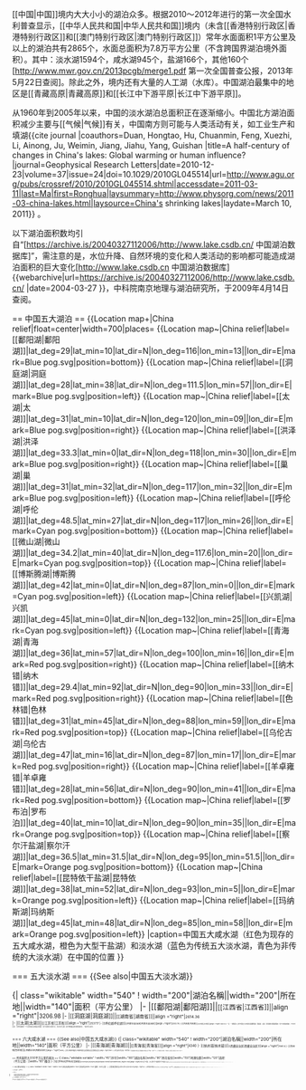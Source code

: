 [[中国|中国]]境内大大小小的湖泊众多。根据2010～2012年进行的第一次全国水利普查显示，[[中华人民共和国|中华人民共和国]]境内（未含[[香港特别行政区|香港特别行政区]]和[[澳门特别行政区|澳门特别行政区]]）常年水面面积1平方公里及以上的湖泊共有2865个，水面总面积为7.8万平方公里（不含跨国界湖泊境外面积）。其中：淡水湖1594个，咸水湖945个，盐湖166个，其他160个<ref>[http://www.mwr.gov.cn/2013pcgb/merge1.pdf 第一次全国普查公报，2013年5月22日查阅]</ref>。除此之外，境内还有大量的人工湖（水库）。中国湖泊最集中的地区是[[青藏高原|青藏高原]]和[[长江中下游平原|长江中下游平原]]。

从1960年到2005年以来，中国的淡水湖泊总面积正在逐渐缩小。中国北方湖泊面积减少主要与[[气候|气候]]有关，中国南方则可能与人类活动有关，如工业生产和填湖<ref>{{cite journal |coauthors=Duan, Hongtao, Hu, Chuanmin, Feng, Xuezhi, Li, Ainong, Ju, Weimin, Jiang, Jiahu, Yang, Guishan |title=A half-century of changes in China's lakes: Global warming or human influence?|journal=Geophysical Research Letters|date=2010-12-23|volume=37|issue=24|doi=10.1029/2010GL045514|url=http://www.agu.org/pubs/crossref/2010/2010GL045514.shtml|accessdate=2011-03-11|last=Ma|first=Ronghua|laysummary=http://www.physorg.com/news/2011-03-china-lakes.html|laysource=China's shrinking lakes|laydate=March 10, 2011}}</ref> 。

以下湖泊面积数均引自“[https://archive.is/20040327112006/http://www.lake.csdb.cn/ 中国湖泊数据库]”，需注意的是，水位升降、自然环境的变化和人类活动的影响都可能造成湖泊面积的巨大变化<ref>[http://www.lake.csdb.cn 中国湖泊数据库] {{webarchive|url=https://archive.is/20040327112006/http://www.lake.csdb.cn/ |date=2004-03-27 }}，中科院南京地理与湖泊研究所，于2009年4月14日查阅</ref>。

== 中国五大湖泊 ==
{{Location map+|China relief|float=center|width=700|places= 
{{Location map~|China relief|label=[[鄱阳湖|鄱阳湖]]|lat_deg=29|lat_min=10|lat_dir=N|lon_deg=116|lon_min=13||lon_dir=E|mark=Blue pog.svg|position=bottom}}
{{Location map~|China relief|label=[[洞庭湖|洞庭湖]]|lat_deg=28|lat_min=38|lat_dir=N|lon_deg=111.5|lon_min=57||lon_dir=E|mark=Blue pog.svg|position=left}}
{{Location map~|China relief|label=[[太湖|太湖]]|lat_deg=31|lat_min=10|lat_dir=N|lon_deg=120|lon_min=09||lon_dir=E|mark=Blue pog.svg|position=right}}
{{Location map~|China relief|label=[[洪泽湖|洪泽湖]]|lat_deg=33.3|lat_min=0|lat_dir=N|lon_deg=118|lon_min=30||lon_dir=E|mark=Blue pog.svg|position=right}}
{{Location map~|China relief|label=[[巢湖|巢湖]]|lat_deg=31|lat_min=32|lat_dir=N|lon_deg=117|lon_min=32||lon_dir=E|mark=Blue pog.svg|position=left}}
{{Location map~|China relief|label=[[呼伦湖|呼伦湖]]|lat_deg=48.5|lat_min=27|lat_dir=N|lon_deg=117|lon_min=26||lon_dir=E|mark=Cyan pog.svg|position=bottom}}
{{Location map~|China relief|label=[[微山湖|微山湖]]|lat_deg=34.2|lat_min=40|lat_dir=N|lon_deg=117.6|lon_min=20||lon_dir=E|mark=Cyan pog.svg|position=top}}
{{Location map~|China relief|label=[[博斯腾湖|博斯腾湖]]|lat_deg=42|lat_min=0|lat_dir=N|lon_deg=87|lon_min=0||lon_dir=E|mark=Cyan pog.svg|position=left}}
{{Location map~|China relief|label=[[兴凯湖|兴凯湖]]|lat_deg=45|lat_min=0|lat_dir=N|lon_deg=132|lon_min=25||lon_dir=E|mark=Cyan pog.svg|position=left}}
{{Location map~|China relief|label=[[青海湖|青海湖]]|lat_deg=36|lat_min=57|lat_dir=N|lon_deg=100|lon_min=16||lon_dir=E|mark=Red pog.svg|position=right}}
{{Location map~|China relief|label=[[纳木错|纳木错]]|lat_deg=29.4|lat_min=92|lat_dir=N|lon_deg=90|lon_min=33||lon_dir=E|mark=Red pog.svg|position=right}}
{{Location map~|China relief|label=[[色林错|色林错]]|lat_deg=31|lat_min=45|lat_dir=N|lon_deg=88|lon_min=59||lon_dir=E|mark=Red pog.svg|position=top}}
{{Location map~|China relief|label=[[乌伦古湖|乌伦古湖]]|lat_deg=47|lat_min=16|lat_dir=N|lon_deg=87|lon_min=17||lon_dir=E|mark=Red pog.svg|position=right}}
{{Location map~|China relief|label=[[羊卓雍错|羊卓雍错]]|lat_deg=28|lat_min=56|lat_dir=N|lon_deg=90|lon_min=41||lon_dir=E|mark=Red pog.svg|position=bottom}}
{{Location map~|China relief|label=[[罗布泊|罗布泊]]|lat_deg=40|lat_min=10|lat_dir=N|lon_deg=90|lon_min=35||lon_dir=E|mark=Orange pog.svg|position=top}}
{{Location map~|China relief|label=[[察尔汗盐湖|察尔汗湖]]|lat_deg=36.5|lat_min=31.5|lat_dir=N|lon_deg=95|lon_min=51.5||lon_dir=E|mark=Orange pog.svg|position=bottom}}
{{Location map~|China relief|label=[[昆特依干盐湖|昆特依湖]]|lat_deg=38|lat_min=52|lat_dir=N|lon_deg=93|lon_min=5||lon_dir=E|mark=Orange pog.svg|position=left}}
{{Location map~|China relief|label=[[玛纳斯湖|玛纳斯湖]]|lat_deg=45|lat_min=48|lat_dir=N|lon_deg=85|lon_min=58||lon_dir=E|mark=Orange pog.svg|position=left}}
|caption=中国五大咸水湖（红色为现存的五大咸水湖，橙色为大型干盐湖）和淡水湖（蓝色为传统五大淡水湖，青色为非传统的大淡水湖）在中国的位置
}}

=== 五大淡水湖  ===
{{See also|中国五大淡水湖}}

{| class="wikitable" width="540"
! width="200"|湖泊名稱||width="200"|所在地||width="140"|面积（平方公里）
|-
|[[鄱阳湖|鄱阳湖]]||<small>[[江西省|江西省]]||align ="right"|<small>3206.98
|-
|[[洞庭湖|洞庭湖]]||<small>[[湖南省|湖南省]]||align ="right"|<small>2614.36  
|-
|[[太湖|太湖]]||<small>[[江苏省|江苏省]]||align ="right"|<small>2537.17
|-
|[[呼伦湖|呼伦湖]]||<small>[[内蒙古自治区|内蒙古自治区]]||align ="right"|<small>2203.76
|-
|[[洪泽湖|洪泽湖]]||<small>[[江苏省|江苏省]]||align ="right"|<small>1663.32
|}
'''注：'''通俗意义上的“中国五大淡水湖”是指鄱阳湖、洞庭湖、太湖、洪泽湖和[[巢湖|巢湖]]（位于[[安徽|安徽]]，775平方公里），而呼伦湖和另一个大淡水湖[[兴凯湖|兴凯湖]]（位于[[黑龙江|黑龙江]]，1080平方公里）由于地处偏远和与俄罗斯共享，一般不列入其中。

=== 六大咸水湖 ===
{{See also|中国五大咸水湖}}
{| class="wikitable" width="540"
! width="200"|湖泊名稱||width="200"|所在地||width="140"|面积（平方公里）
|-
|[[青海湖|青海湖]]||<small>[[青海省|青海省]]||align ="right"|<small>4340
|-
|[[纳木错|纳木错]]||<small>[[西藏自治区|西藏自治区]]||align ="right"|<small>1961.5
|-
|[[色林错|色林错]]||<small>[[西藏自治区|西藏自治区]]||align ="right"|<small>1628
|-
|[[扎日南木错|扎日南木错]]||<small>[[西藏自治区|西藏自治区]]||align ="right"|<small>996.9
|-
|[[乌伦古湖|乌伦古湖]]（布伦托海）||<small>[[新疆维吾尔族自治区|新疆维吾尔族自治区]]||align ="right"|<small>753
|-
|[[羊卓雍错|羊卓雍错]]（羊卓雍湖）||<small>[[西藏自治区|西藏自治区]]||align ="right"|<small>638
|}

== 所有面积大于50平方公里的湖泊 ==
{| class="wikitable sortable"
! width="45"|序号||width="160"|湖泊名称||width="80"|所在省份||width="150"|地理位置||width="120"|面积<br />（平方公里）||width="85"|备注
|-
|<small>1||[[罗布泊|罗布泊]]||<small>新疆||<small>{{coord|40|20|N|90|38|E|display=inline|type:waterbody_region:CN}}||align =right|<small>5500||已干涸
|-
|<small>2||[[察尔汗干盐湖|察尔汗干盐湖]]||<small>青海||<small>{{coord|36|55|N|94|45|E|display=inline|type:waterbody_region:CN}}||align =right|<small>4704||
|-
|<small>3||[[青海湖|青海湖]]||<small>青海||<small>{{coord|36|58|N|100|11|E|display=inline|type:waterbody_region:CN}}||align =right|<small>4340||
|-
|<small>4||[[洞庭湖|洞庭湖]]||<small>湖南||<small>{{coord|29|10|N|112|29|E|display=inline|type:waterbody_region:CN}}||align =right|<small>4040||
|-
|<small>5||[[鄱阳湖|鄱阳湖]]||<small>江西||<small>{{coord|29|5|N|116|18|E|display=inline|type:waterbody_region:CN}}||align =right|<small>3583||
|-
|<small>6||[[太湖|太湖]]||<small>江苏||<small>{{coord|31|15|N|120|15|E|display=inline|type:waterbody_region:CN}}||align =right|<small>2428||
|-
|<small>7||[[呼伦湖|呼伦湖]]||<small>内蒙古||<small>{{coord|48|57|N|117|23|E|display=inline|type:waterbody_region:CN}}||align =right|<small>2339||
|-
|<small>8||[[纳木错|纳木错]]||<small>西藏||<small>{{coord|30|40|N|90|35|E|display=inline|type:waterbody_region:CN}}||align =right|<small>1961.5||
|-
|<small>9||[[昆特依干盐湖|昆特依干盐湖]]||<small>青海||<small>{{coord|38|52|N|93|5|E|display=inline|type:waterbody_region:CN}}||align =right|<small>1680||
|-
|<small>10||[[色林错|色林错]]||<small>西藏||<small>{{coord|31|45|N|88|59|E|display=inline|type:waterbody_region:CN}}||align =right|<small>1628||
|-
|<small>11||[[洪泽湖|洪泽湖]]||<small>江苏||<small>{{coord|33|23|N|118|31|E|display=inline|type:waterbody_region:CN}}||align =right|<small>1576.9||
|-
|<small>12||[[微山湖|微山湖]]（[[微山湖|南四湖]]）||<small>山东、江苏||<small>{{coord|34|53|N|116|56|E|display=inline|type:waterbody_region:CN}}||align =right|<small>1097||
|-
|<small>13||[[兴凯湖|兴凯湖]]||<small>黑龙江||<small>{{coord|44|56|N|132|33|E|display=inline|type:waterbody_region:CN}}||align =right|<small>1080||总面积4190
|-
|<small>14||[[扎日南木错|扎日南木错]]||<small>西藏||<small>{{coord|30|54|N|85|37|E|display=inline|type:waterbody_region:CN}}||align =right|<small>996.9||
|-
|<small>15||[[博斯腾湖|博斯腾湖]]||<small>新疆||<small>{{coord|41|58|N|87|3|E|display=inline|type:waterbody_region:CN}}||align =right|<small>992||
|-
|<small>16||[[当惹雍错|当惹雍错]]||<small>西藏||<small>{{coord|31|3|N|86|36|E|display=inline|type:waterbody_region:CN}}||align =right|<small>835.3||
|-
|<small>17||[[巢湖|巢湖]]||<small>安徽||<small>{{coord|31|34|N|117|30|E|display=inline|type:waterbody_region:CN}}||align =right|<small>775||
|-
|<small>18||[[布伦托海|布伦托海]]（乌伦古湖）||<small>新疆||<small>{{coord|47|13|N|87|18|E|display=inline|type:waterbody_region:CN}}||align =right|<small>753||
|-
|<small>19||[[高邮湖|高邮湖]]||<small>江苏||<small>{{coord|32|53|N|119|15|E|display=inline|type:waterbody_region:CN}}||align =right|<small>674.7||
|-
|<small>20||[[羊淖雍湖|羊淖雍湖]]（羊卓雍错）||<small>西藏||<small>{{coord|28|58|N|90|43|E|display=inline|type:waterbody_region:CN}}||align =right|<small>638||
|-
|<small>21||[[鄂陵湖|鄂陵湖]]||<small>青海||<small>{{coord|34|50|N|97|43|E|display=inline|type:waterbody_region:CN}}||align =right|<small>610||
|-
|<small>22||[[班公错|班公错]]||<small>西藏||<small>{{coord|33|42|N|79|10|E|display=inline|type:waterbody_region:CN}}||align =right|<small>604||
|-
|<small>23||[[哈拉湖|哈拉湖]]||<small>青海||<small>{{coord|34|50|N|97|43|E|display=inline|type:waterbody_region:CN}}||align =right|<small>601.7||
|-
|<small>24||[[贝尔湖|贝尔湖]]||<small>内蒙古||<small>{{coord|47|50|N|117|44|E|display=inline|type:waterbody_region:CN}}||align =right|<small>600||
|-
|<small>25||[[玛纳斯湖|玛纳斯湖]]||<small>新疆||<small>{{coord|45|48|N|85|58|E|display=inline|type:waterbody_region:CN}}||align =right|<small>577.8||
|-
|<small>26||[[乌兰乌拉湖|乌兰乌拉湖]]||<small>青海||<small>{{coord|34|48|N|90|29|E|display=inline|type:waterbody_region:CN}}||align =right|<small>544.5||
|-
|<small>27||[[扎陵湖|扎陵湖]]||<small>青海||<small>{{coord|34|54|N|97|14|E|display=inline|type:waterbody_region:CN}}||align =right|<small>544||
|-
|<small>28||[[阿雅克库木湖|阿雅克库木湖]]||<small>新疆||<small>{{coord|37|33|N|89|15|E|display=inline|type:waterbody_region:CN}}||align =right|<small>537.6||
|-
|<small>29||[[昂拉仁错|昂拉仁错]]||<small>西藏||<small>{{coord|31|33|N|83|5|E|display=inline|type:waterbody_region:CN}}||align =right|<small>512.7||
|-
|<small>30||[[艾比湖|艾比湖]]||<small>新疆||<small>{{coord|44|51|N|82|55|E|display=inline|type:waterbody_region:CN}}||align =right|<small>500||
|-
|<small>31||[[大浪滩干盐湖|大浪滩干盐湖]]||<small>青海||<small>{{coord|38|30|N|91|29|E|display=inline|type:waterbody_region:CN}}||align =right|<small>500||
|-
|<small>32||[[塔若错|塔若错]]||<small>西藏||<small>{{coord|31|8|N|84|7|E|display=inline|type:waterbody_region:CN}}||align =right|<small>486.6||
|-
|<small>33||[[米提江占木错|米提江占木错]]||<small>西藏||<small>{{coord|33|29|N|90|13|E|display=inline|type:waterbody_region:CN}}||align =right|<small>476.8||
|-
|<small>34||[[格仁错|格仁错]]||<small>西藏||<small>{{coord|31|8|N|88|18|E|display=inline|type:waterbody_region:CN}}||align =right|<small>475.9||
|-
|<small>35||[[昂孜错|昂孜错]]||<small>西藏||<small>{{coord|31|2|N|87|10|E|display=inline|type:waterbody_region:CN}}||align =right|<small>461.5||
|-
|<small>36||[[赛里木湖|赛里木湖]]||<small>新疆||<small>{{coord|44|36|N|81|11|E|display=inline|type:waterbody_region:CN}}||align =right|<small>453||
|-
|<small>37||[[连环湖|连环湖]]||<small>黑龙江||<small>{{coord|46|42|N|124|10|E|display=inline|type:waterbody_region:CN}}||align =right|<small>430||
|-
|<small>38||[[玛旁雍错|玛旁雍错]]||<small>西藏||<small>{{coord|30|40|N|81|24|E|display=inline|type:waterbody_region:CN}}||align =right|<small>412||
|-
|<small>39||[[多尔索洞错|多尔索洞错]]||<small>西藏||<small>{{coord|33|23|N|89|48|E|display=inline|type:waterbody_region:CN}}||align =right|<small>400||
|-
|<small>40||[[多格错仁|多格错仁]]||<small>西藏||<small>{{coord|34|35|N|88|53|E|display=inline|type:waterbody_region:CN}}||align =right|<small>393.3||
|-
|<small>41||[[白洋淀|白洋淀]]||<small>河北||<small>{{coord|38|53|N|115|52|E|display=inline|type:waterbody_region:CN}}||align =right|<small>366||
|-
|<small>42||[[一里坪干盐湖|一里坪干盐湖]]||<small>青海||<small>{{coord|37|57|N|93|11|E|display=inline|type:waterbody_region:CN}}||align =right|<small>360||
|-
|<small>43||[[阿其格库勒|阿其格库勒]]||<small>新疆||<small>{{coord|37|4|N|88|25|E|display=inline|type:waterbody_region:CN}}||align =right|<small>351.2||
|-
|<small>44||[[查干泡|查干泡]]||<small>吉林||<small>{{coord|45|15|N|124|24|E|display=inline|type:waterbody_region:CN}}||align =right|<small>347||
|-
|<small>45||[[西金乌兰湖|西金乌兰湖]]||<small>青海||<small>{{coord|35|13|N|90|17|E|display=inline|type:waterbody_region:CN}}||align =right|<small>346.2||
|-
|<small>46||[[洪湖|洪湖]]||<small>湖北||<small>{{coord|29|48|N|113|19|E|display=inline|type:waterbody_region:CN}}||align =right|<small>344.4||
|-
|<small>47||[[吴如错|吴如错]]||<small>西藏||<small>{{coord|31|42|N|88|0|E|display=inline|type:waterbody_region:CN}}||align =right|<small>342.7||
|-
|<small>48||[[达布逊湖|达布逊湖]]||<small>青海||<small>{{coord|36|58|N|94|56|E|display=inline|type:waterbody_region:CN}}||align =right|<small>340.3||
|-
|<small>49||[[鲁玛江东错|鲁玛江东错]]||<small>西藏||<small>{{coord|34|0|N|81|38|E|display=inline|type:waterbody_region:CN}}||align =right|<small>324.8||
|-
|<small>50||[[龙感湖|龙感湖]]||<small>安徽||<small>{{coord|29|58|N|115|48|E|display=inline|type:waterbody_region:CN}}||align =right|<small>316.2||
|-
|<small>51||[[梁子湖|梁子湖]]||<small>湖北||<small>{{coord|30|12|N|114|30|E|display=inline|type:waterbody_region:CN}}||align =right|<small>304.3||
|-
|<small>52||[[可可西里湖|可可西里湖]]||<small>青海||<small>{{coord|35|35|N|91|8|E|display=inline|type:waterbody_region:CN}}||align =right|<small>299.9||
|-
|<small>53||[[黄大湖|黄大湖]]||<small>安徽||<small>{{coord|30|11|N|114|30|E|display=inline|type:waterbody_region:CN}}||align =right|<small>299.2||
|-
|<small>54||[[滇池|滇池]]||<small>云南||<small>{{coord|24|45|N|102|38|E|display=inline|type:waterbody_region:CN}}||align =right|<small>297.9||
|-
|<small>55||[[乌梁素海|乌梁素海]]||<small>内蒙古||<small>{{coord|40|57|N|108|53|E|display=inline|type:waterbody_region:CN}}||align =right|<small>293||
|-
|<small>56||[[普莫雍错|普莫雍错]]||<small>西藏||<small>{{coord|28|34|N|90|23|E|display=inline|type:waterbody_region:CN}}||align =right|<small>290.1||
|-
|<small>57||[[佩古错|佩古错]]||<small>西藏||<small>{{coord|28|54|N|85|36|E|display=inline|type:waterbody_region:CN}}||align =right|<small>284.4||
|-
|<small>58||[[乌勇布拉克湖|乌勇布拉克湖]]||<small>新疆||<small>{{coord|41|49|N|89|20|E|display=inline|type:waterbody_region:CN}}||align =right|<small>276||
|-
|<small>59||[[错鄂|错鄂]]||<small>西藏||<small>{{coord|31|33|N|88|41|E|display=inline|type:waterbody_region:CN}}||align =right|<small>269||
|-
|<small>60||[[拉昂错|拉昂错]]||<small>西藏||<small>{{coord|30|45|N|81|12|E|display=inline|type:waterbody_region:CN}}||align =right|<small>268.5||
|-
|<small>61||[[西居延海|西居延海]]||<small>内蒙古||<small>{{coord|42|24|N|100|45|E|display=inline|type:waterbody_region:CN}}||align =right|<small>267||
|-
|<small>62||[[鲸鱼湖|鲸鱼湖]]||<small>新疆||<small>{{coord|36|20|N|89|26|E|display=inline|type:waterbody_region:CN}}||align =right|<small>264||
|-
|<small>63||[[骆马湖|骆马湖]]||<small>江苏||<small>{{coord|34|7|N|118|11|E|display=inline|type:waterbody_region:CN}}||align =right|<small>260||
|-
|<small>64||[[卓乃错|卓乃错]]||<small>青海||<small>{{coord|35|33|N|91|57|E|display=inline|type:waterbody_region:CN}}||align =right|<small>256.4||
|-
|<small>65||[[库赛湖|库赛湖]]||<small>青海||<small>{{coord|35|44|N|92|5|E|display=inline|type:waterbody_region:CN}}||align =right|<small>254.4||
|-
|<small>66||[[郭扎错|郭扎错]]||<small>西藏||<small>{{coord|35|2|N|81|5|E|display=inline|type:waterbody_region:CN}}||align =right|<small>252.6||
|-
|<small>67||[[洱海|洱海]]||<small>云南||<small>{{coord|25|47|N|100|11|E|display=inline|type:waterbody_region:CN}}||align =right|<small>249||
|-
|<small>68||[[达则错|达则错]]||<small>西藏||<small>{{coord|31|54|N|87|32|E|display=inline|type:waterbody_region:CN}}||align =right|<small>244.7||
|-
|<small>69||[[扎布耶茶卡|扎布耶茶卡]]||<small>西藏||<small>{{coord|31|23|N|84|3|E|display=inline|type:waterbody_region:CN}}||align =right|<small>243||
|-
|<small>70||[[冬给措纳湖|冬给措纳湖]]||<small>青海||<small>{{coord|35|18|N|98|31|E|display=inline|type:waterbody_region:CN}}||align =right|<small>232||
|-
|<small>73||[[加依多拜湖|加依多拜湖]]||<small>新疆||<small>{{coord|40|7|N|76|52|E|display=inline|type:waterbody_region:CN}}||align =right|<small>231||
|-
|<small>74||[[索林诺尔|索林诺尔]]||<small>内蒙古||<small>{{coord|45|30|N|117|33|E|display=inline|type:waterbody_region:CN}}||align =right|<small>230||
|-
|<small>75||[[勒斜武担湖|勒斜武担湖]]||<small>青海||<small>{{coord|35|45|N|90|11|E|display=inline|type:waterbody_region:CN}}||align =right|<small>227||
|-
|<small>76||[[军山湖|军山湖]]||<small>江西||<small>{{coord|28|30|N|116|21|E|display=inline|type:waterbody_region:CN}}||align =right|<small>220||
|-
|<small>77||[[达里诺尔|达里诺尔]]||<small>内蒙古||<small>{{coord|43|15|N|116|25|E|display=inline|type:waterbody_region:CN}}||align =right|<small>219||
|-
|<small>78||[[许如错|许如错]]||<small>西藏||<small>{{coord|30|16|N|86|24|E|display=inline|type:waterbody_region:CN}}||align =right|<small>211.1||
|-
|<small>79||[[抚仙湖|抚仙湖]]||<small>云南||<small>{{coord|24|29|N|102|53|E|display=inline|type:waterbody_region:CN}}||align =right|<small>211||
|-
|<small>80||[[石臼湖|石臼湖]]||<small>江苏||<small>{{coord|31|28|N|118|51|E|display=inline|type:waterbody_region:CN}}||align =right|<small>210.4||
|-
|<small>81||[[多格错仁强错|多格错仁强错]]||<small>西藏||<small>{{coord|35|15|N|89|15|E|display=inline|type:waterbody_region:CN}}||align =right|<small>207.5||
|-
|<small>82||[[城西湖|城西湖]]||<small>安徽||<small>{{coord|32|22|N|116|10|E|display=inline|type:waterbody_region:CN}}||align =right|<small>199||
|-
|<small>83||[[兹格圹错|兹格圹错]]||<small>西藏||<small>{{coord|32|4|N|90|50|E|display=inline|type:waterbody_region:CN}}||align =right|<small>191.4||
|-
|<small>84||[[巴木错|巴木错]]||<small>西藏||<small>{{coord|31|15|N|90|35|E|display=inline|type:waterbody_region:CN}}||align =right|<small>190.9||
|-
|<small>85||[[仁青休布错|仁青休布错]]||<small>西藏||<small>{{coord|31|16|N|83|26|E|display=inline|type:waterbody_region:CN}}||align =right|<small>187.1||
|-
|<small>86||[[错那|错那]]||<small>西藏||<small>{{coord|32|2|N|91|29|E|display=inline|type:waterbody_region:CN}}||align =right|<small>182.4||
|-
|<small>87||[[泊湖|泊湖]]||<small>安徽||<small>{{coord|30|9|N|116|26|E|display=inline|type:waterbody_region:CN}}||align =right|<small>180.2||
|-
|<small>88||[[吉力湖|吉力湖]]||<small>新疆||<small>{{coord|46|55|N|87|26|E|display=inline|type:waterbody_region:CN}}||align =right|<small>174||
|-
|<small>89||[[菜籽湖|菜籽湖]]||<small>安徽||<small>{{coord|30|50|N|117|5|E|display=inline|type:waterbody_region:CN}}||align =right|<small>172.1||
|-
|<small>90||[[托索湖|托索湖]]||<small>青海||<small>{{coord|37|8|N|96|56|E|display=inline|type:waterbody_region:CN}}||align =right|<small>165.9||
|-
|<small>91||[[阿克赛钦湖|阿克赛钦湖]]||<small>新疆||<small>{{coord|35|14|N|79|49|E|display=inline|type:waterbody_region:CN}}||align =right|<small>165.8||
|-
|<small>92||[[瓦埠湖|瓦埠湖]]||<small>安徽||<small>{{coord|32|28|N|116|54|E|display=inline|type:waterbody_region:CN}}||align =right|<small>163||
|-
|<small>93||[[运城盐湖|运城盐湖]]||<small>山西||<small>{{coord|34|57|N|111|2|E|display=inline|type:waterbody_region:CN}}||align =right|<small>154||
|-
|<small>94||[[小兴凯湖|小兴凯湖]]||<small>黑龙江||<small>{{coord|45|19|N|132|33|E|display=inline|type:waterbody_region:CN}}||align =right|<small>150||
|-
|<small>95||[[艾西曼湖|艾西曼湖]]||<small>新疆||<small>{{coord|40|42|N|80|7|E|display=inline|type:waterbody_region:CN}}||align =right|<small>149.6||
|-
|<small>96||[[其香错|其香错]]||<small>西藏||<small>{{coord|32|27|N|89|58|E|display=inline|type:waterbody_region:CN}}||align =right|<small>149||
|-
|<small>97||[[南漪湖|南漪湖]]||<small>安徽||<small>{{coord|31|6|N|118|56|E|display=inline|type:waterbody_region:CN}}||align =right|<small>148.4||
|-
|<small>98||[[东平湖|东平湖]]||<small>山东||<small>{{coord|35|55|N|116|10|E|display=inline|type:waterbody_region:CN}}||align =right|<small>148||
|-
|<small>99||[[牙克萨拉依湖|牙克萨拉依湖]]||<small>新疆||<small>{{coord|36|49|N|81|22|E|display=inline|type:waterbody_region:CN}}||align =right|<small>148||
|-
|<small>100||[[隔湖|隔湖]]||<small>江苏||<small>{{coord|31|35|N|119|48|E|display=inline|type:waterbody_region:CN}}||align =right|<small>146.5||
|-
|<small>101||[[杰萨错|杰萨错]]||<small>西藏||<small>{{coord|30|13|N|84|47|E|display=inline|type:waterbody_region:CN}}||align =right|<small>146.4||
|-
|<small>102||[[姆错丙尼|姆错丙尼]]||<small>西藏||<small>{{coord|30|38|N|86|15|E|display=inline|type:waterbody_region:CN}}||align =right|<small>146.2||
|-
|<small>103||[[多尔改错|多尔改错]]||<small>青海||<small>{{coord|35|14|N|92|9|E|display=inline|type:waterbody_region:CN}}||align =right|<small>144.1||
|-
|<small>104||[[崩错|崩错]]||<small>西藏||<small>{{coord|31|13|N|91|9|E|display=inline|type:waterbody_region:CN}}||align =right|<small>141.3||
|-
|<small>105||[[大小龙虎泡|大小龙虎泡]]||<small>黑龙江||<small>{{coord|46|43|N|124|23|E|display=inline|type:waterbody_region:CN}}||align =right|<small>141||
|-
|<small>106||[[帕龙错|帕龙错]]||<small>西藏||<small>{{coord|30|53|N|83|35|E|display=inline|type:waterbody_region:CN}}||align =right|<small>140.7||
|-
|<small>107||[[美马错|美马错]]||<small>西藏||<small>{{coord|34|12|N|82|14|E|display=inline|type:waterbody_region:CN}}||align =right|<small>140.5||
|-
|<small>108||[[蓬错|蓬错]]||<small>西藏||<small>{{coord|31|30|N|90|58|E|display=inline|type:waterbody_region:CN}}||align =right|<small>135.7||
|-
|<small>109||[[岱海|岱海]]||<small>内蒙古||<small>{{coord|40|37|N|112|40|E|display=inline|type:waterbody_region:CN}}||align =right|<small>133||
|-
|<small>110||[[长湖|长湖]]||<small>湖北||<small>{{coord|30|27|N|112|22|E|display=inline|type:waterbody_region:CN}}||align =right|<small>129.1||
|-
|<small>111||[[拜惹布错|拜惹布错]]||<small>西藏||<small>{{coord|35|2|N|83|7|E|display=inline|type:waterbody_region:CN}}||align =right|<small>128.8||
|-
|<small>112||[[西台吉乃尔湖|西台吉乃尔湖]]||<small>青海||<small>{{coord|37|43|N|93|22|E|display=inline|type:waterbody_region:CN}}||align =right|<small>126||
|-
|<small>113||[[懂错|懂错]]||<small>西藏||<small>{{coord|31|41|N|91|9|E|display=inline|type:waterbody_region:CN}}||align =right|<small>123.5||
|-
|<small>114||[[青肯泡|青肯泡]]||<small>黑龙江||<small>{{coord|46|22|N|125|30|E|display=inline|type:waterbody_region:CN}}||align =right|<small>123||
|-
|<small>115||[[尕斯库勒湖|尕斯库勒湖]]||<small>青海||<small>{{coord|38|7|N|90|47|E|display=inline|type:waterbody_region:CN}}||align =right|<small>123||
|-
|<small>116||[[东台吉乃尔湖|东台吉乃尔湖]]||<small>青海||<small>{{coord|37|30|N|93|55|E|display=inline|type:waterbody_region:CN}}||align =right|<small>121||
|-
|<small>117||[[城东湖|城东湖]]||<small>安徽||<small>{{coord|32|17|N|116|23|E|display=inline|type:waterbody_region:CN}}||align =right|<small>120||
|-
|<small>118||[[青格力克湖|青格力克湖]]||<small>新疆||<small>{{coord|38|2|N|84|28|E|display=inline|type:waterbody_region:CN}}||align =right|<small>120||
|-
|<small>119||[[吉兰泰盐湖|吉兰泰盐湖]]||<small>内蒙古||<small>{{coord|39|45|N|105|42|E|display=inline|type:waterbody_region:CN}}||align =right|<small>120||
|-
|<small>120||[[阳澄湖|阳澄湖]]||<small>江苏||<small>{{coord|31|25|N|120|45|E|display=inline|type:waterbody_region:CN}}||align =right|<small>119.04||
|-
|<small>121||[[巴里坤湖|巴里坤湖]]||<small>新疆||<small>{{coord|43|45|N|92|50|E|display=inline|type:waterbody_region:CN}}||align =right|<small>116||
|-
|<small>122||[[茶卡盐湖|茶卡盐湖]]||<small>青海||<small>{{coord|36|42|N|99|6|E|display=inline|type:waterbody_region:CN}}||align =right|<small>116||
|-
|<small>123||[[斧头湖|斧头湖]]||<small>湖北||<small>{{coord|30|1|N|114|14|E|display=inline|type:waterbody_region:CN}}||align =right|<small>114.7||
|-
|<small>124||[[打加错|打加错]]||<small>西藏||<small>{{coord|29|51|N|85|43|E|display=inline|type:waterbody_region:CN}}||align =right|<small>114.5||
|-
|<small>125||[[达瓦错|达瓦错]]||<small>西藏||<small>{{coord|31|14|N|84|58|E|display=inline|type:waterbody_region:CN}}||align =right|<small>114.4||
|-
|<small>126||[[泽错|泽错]]||<small>西藏||<small>{{coord|34|9|N|79|47|E|display=inline|type:waterbody_region:CN}}||align =right|<small>112.7||
|-
|<small>127||[[北霍布逊湖|北霍布逊湖]]||<small>青海||<small>{{coord|36|54|N|95|57|E|display=inline|type:waterbody_region:CN}}||align =right|<small>108.7||
|-
|<small>128||[[白马湖|白马湖]]||<small>江苏||<small>{{coord|33|14|N|119|7|E|display=inline|type:waterbody_region:CN}}||align =right|<small>108||
|-
|<small>129||[[雅根错|雅根错]]||<small>西藏||<small>{{coord|33|1|N|89|48|E|display=inline|type:waterbody_region:CN}}||align =right|<small>108||
|-
|<small>130||[[查干诺尔|查干诺尔]]||<small>内蒙古||<small>{{coord|43|24|N|114|55|E|display=inline|type:waterbody_region:CN}}||align =right|<small>108||
|-
|<small>131||[[结则茶卡|结则茶卡]]||<small>西藏||<small>{{coord|33|57|N|80|54|E|display=inline|type:waterbody_region:CN}}||align =right|<small>107.6||
|-
|<small>132||[[饮马湖|饮马湖]]||<small>青海||<small>{{coord|33|36|N|90|38|E|display=inline|type:waterbody_region:CN}}||align =right|<small>107.2||
|-
|<small>133||[[邦达错|邦达错]]||<small>西藏||<small>{{coord|34|57|N|81|34|E|display=inline|type:waterbody_region:CN}}||align =right|<small>106.5||
|-
|<small>134||[[苏干湖|苏干湖]]||<small>青海||<small>{{coord|38|52|N|93|52|E|display=inline|type:waterbody_region:CN}}||align =right|<small>106||
|-
|<small>135||[[女山湖|女山湖]]||<small>安徽||<small>{{coord|32|56|N|118|6|E|display=inline|type:waterbody_region:CN}}||align =right|<small>104.6||
|-
|<small>136||[[仁错贡玛|仁错贡玛]]||<small>西藏||<small>{{coord|30|56|N|89|40|E|display=inline|type:waterbody_region:CN}}||align =right|<small>103.7||
|-
|<small>137||[[阿鲁错|阿鲁错]]||<small>西藏||<small>{{coord|34|1|N|82|23|E|display=inline|type:waterbody_region:CN}}||align =right|<small>103||
|-
|<small>138||[[太阳湖|太阳湖]]||<small>青海||<small>{{coord|35|55|N|90|38|E|display=inline|type:waterbody_region:CN}}||align =right|<small>100.9||
|-
|<small>139||[[武昌湖|武昌湖]]||<small>安徽||<small>{{coord|30|17|N|116|44|E|display=inline|type:waterbody_region:CN}}||align =right|<small>100.5||
|-
|<small>140||[[曲曲克苏湖|曲曲克苏湖]]||<small>新疆||<small>{{coord|37|32|N|83|29|E|display=inline|type:waterbody_region:CN}}||align =right|<small>100||
|-
|<small>141||[[向阳湖|向阳湖]]||<small>西藏||<small>{{coord|35|48|N|89|25|E|display=inline|type:waterbody_region:CN}}||align =right|<small>97.2||
|-
|<small>142||[[龙木错|龙木错]]||<small>西藏||<small>{{coord|34|37|N|80|27|E|display=inline|type:waterbody_region:CN}}||align =right|<small>97||
|-
|<small>143||[[果忙错|果忙错]]||<small>西藏||<small>{{coord|31|13|N|89|11|E|display=inline|type:waterbody_region:CN}}||align =right|<small>97||
|-
|<small>144||[[令果错|令果错]]||<small>西藏||<small>{{coord|33|51|N|88|35|E|display=inline|type:waterbody_region:CN}}||align =right|<small>95.6||
|-
|<small>145||[[柯柯盐湖|柯柯盐湖]]||<small>青海||<small>{{coord|36|58|N|98|9|E|display=inline|type:waterbody_region:CN}}||align =right|<small>95||
|-
|<small>146||[[窝尔巴错|窝尔巴错]]||<small>西藏||<small>{{coord|34|31|N|81|2|E|display=inline|type:waterbody_region:CN}}||align =right|<small>93.8||
|-
|<small>147||[[黑石北湖|黑石北湖]]||<small>西藏||<small>{{coord|35|34|N|82|43|E|display=inline|type:waterbody_region:CN}}||align =right|<small>93.5||
|-
|<small>148||[[拉果错|拉果错]]||<small>西藏||<small>{{coord|32|2|N|84|7|E|display=inline|type:waterbody_region:CN}}||align =right|<small>91.2||
|-
|<small>149||[[绍尔克里湖|绍尔克里湖]]||<small>新疆||<small>{{coord|37|38|N|83|30|E|display=inline|type:waterbody_region:CN}}||align =right|<small>90||
|-
|<small>150||[[羊湖|羊湖]]||<small>西藏||<small>{{coord|35|25|N|84|39|E|display=inline|type:waterbody_region:CN}}||align =right|<small>90||
|-
|<small>151||[[错达日玛|错达日玛]]||<small>青海||<small>{{coord|35|19|N|91|52|E|display=inline|type:waterbody_region:CN}}||align =right|<small>89.9||
|-
|<small>152||[[洮湖|洮湖]]||<small>江苏||<small>{{coord|31|35|N|119|35|E|display=inline|type:waterbody_region:CN}}||align =right|<small>89||
|-
|<small>153||[[碱水湖|碱水湖]]||<small>西藏||<small>{{coord|35|17|N|83|6|E|display=inline|type:waterbody_region:CN}}||align =right|<small>88.9||
|-
|<small>154||[[恰规错|恰规错]]||<small>西藏||<small>{{coord|31|49|N|88|15|E|display=inline|type:waterbody_region:CN}}||align =right|<small>88.5||
|-
|<small>155||[[明镜湖|明镜湖]]||<small>青海||<small>{{coord|35|4|N|90|33|E|display=inline|type:waterbody_region:CN}}||align =right|<small>88.1||
|-
|<small>156||[[台特马湖|台特马湖]]||<small>新疆||<small>{{coord|39|27|N|88|17|E|display=inline|type:waterbody_region:CN}}||align =right|<small>88||
|-
|<small>157||[[依布茶卡|依布茶卡]]||<small>西藏||<small>{{coord|32|58|N|86|44|E|display=inline|type:waterbody_region:CN}}||align =right|<small>88||
|-
|<small>158||[[洞错|洞错]]||<small>西藏||<small>{{coord|32|10|N|84|44|E|display=inline|type:waterbody_region:CN}}||align =right|<small>87.7||
|-
|<small>159||[[仓木错|仓木错]]||<small>西藏||<small>{{coord|32|7|N|83|32|E|display=inline|type:waterbody_region:CN}}||align =right|<small>87.5||
|-
|<small>160||[[布若错|布若错]]||<small>西藏||<small>{{coord|34|24|N|85|45|E|display=inline|type:waterbody_region:CN}}||align =right|<small>87.5||
|-
|<small>161||[[达巴松诺尔|达巴松诺尔]]||<small>新疆||<small>{{coord|45|44|N|86|15|E|display=inline|type:waterbody_region:CN}}||align =right|<small>87||
|-
|<small>162||[[雀莫错|雀莫错]]||<small>青海||<small>{{coord|33|53|N|91|11|E|display=inline|type:waterbody_region:CN}}||align =right|<small>86.4||
|-
|<small>163||[[黄盖湖|黄盖湖]]||<small>湖南||<small>{{coord|29|43|N|113|34|E|display=inline|type:waterbody_region:CN}}||align =right|<small>86||
|-
|<small>164||[[森里错|森里错]]||<small>西藏||<small>{{coord|30|25|N|84|3|E|display=inline|type:waterbody_region:CN}}||align =right|<small>83.8||
|-
|<small>165||[[大通湖|大通湖]]||<small>湖南||<small>{{coord|29|12|N|112|30|E|display=inline|type:waterbody_region:CN}}||align =right|<small>82.6||
|-
|<small>166||[[玉液湖|玉液湖]]||<small>西藏||<small>{{coord|36|0|N|88|44|E|display=inline|type:waterbody_region:CN}}||align =right|<small>82.3||
|-
|<small>167||[[玛尔果茶卡|玛尔果茶卡]]||<small>西藏||<small>{{coord|33|51|N|87|0|E|display=inline|type:waterbody_region:CN}}||align =right|<small>80.2||
|-
|<small>168||[[蚌湖|蚌湖]]||<small>江西||<small>{{coord|29|15|N|115|52|E|display=inline|type:waterbody_region:CN}}||align =right|<small>80||
|-
|<small>169||[[哈登贺少干盐湖|哈登贺少干盐湖]]||<small>内蒙古||<small>{{coord|41|45|N|101|38|E|display=inline|type:waterbody_region:CN}}||align =right|<small>80||
|-
|<small>170||[[马尔盖茶卡|马尔盖茶卡]]||<small>西藏||<small>{{coord|35|7|N|86|46|E|display=inline|type:waterbody_region:CN}}||align =right|<small>79.6||
|-
|<small>171||[[升金湖|升金湖]]||<small>安徽||<small>{{coord|30|22|N|117|6|E|display=inline|type:waterbody_region:CN}}||align =right|<small>78.5||
|-
|<small>172||[[木纠错|木纠错]]||<small>西藏||<small>{{coord|31|4|N|88|56|E|display=inline|type:waterbody_region:CN}}||align =right|<small>78.1||
|-
|<small>173||[[程海|程海]]||<small>云南||<small>{{coord|26|32|N|100|40|E|display=inline|type:waterbody_region:CN}}||align =right|<small>77.2||
|-
|<small>174||[[邵伯湖|邵伯湖]]||<small>江苏||<small>{{coord|32|35|N|119|26|E|display=inline|type:waterbody_region:CN}}||align =right|<small>77||
|-
|<small>175||[[射阳湖|射阳湖]]||<small>江苏||<small>{{coord|33|20|N|119|30|E|display=inline|type:waterbody_region:CN}}||align =right|<small>76.5||
|-
|<small>176||[[广洋湖|广洋湖]]||<small>江苏||<small>{{coord|33|11|N|119|35|E|display=inline|type:waterbody_region:CN}}||align =right|<small>76||
|-
|<small>177||[[戈木茶卡|戈木茶卡]]||<small>西藏||<small>{{coord|33|40|N|85|49|E|display=inline|type:waterbody_region:CN}}||align =right|<small>76||
|-
|<small>178||[[珠湖|珠湖]]||<small>江西||<small>{{coord|29|8|N|116|39|E|display=inline|type:waterbody_region:CN}}||align =right|<small>75.5||
|-
|<small>179||[[独立石湖|独立石湖]]||<small>西藏||<small>{{coord|34|46|N|81|54|E|display=inline|type:waterbody_region:CN}}||align =right|<small>75.3||
|-
|<small>180||[[衡水湖|衡水湖]]（天顷洼）||<small>河北||<small>{{coord|37|35|N|115|37|E|display=inline|type:waterbody_region:CN}}||align =right|<small>75||
|-
|<small>181||[[南霍布逊湖|南霍布逊湖]]||<small>青海||<small>{{coord|36|44|N|95|47|E|display=inline|type:waterbody_region:CN}}||align =right|<small>74.7||
|-
|<small>182||[[孜桂错|孜桂错]]||<small>西藏||<small>{{coord|31|22|N|87|54|E|display=inline|type:waterbody_region:CN}}||align =right|<small>73||
|-
|<small>183||[[涩聂湖|涩聂湖]]（盐湖）||<small>青海||<small>{{coord|37|3|N|94|18|E|display=inline|type:waterbody_region:CN}}||align =right|<small>72.7||
|-
|<small>184||[[西梁湖|西梁湖]]（西凉湖）||<small>湖北||<small>{{coord|29|56|N|114|5|E|display=inline|type:waterbody_region:CN}}||align =right|<small>72.1||
|-
|<small>185||[[黄旗海|黄旗海]]||<small>内蒙古||<small>{{coord|40|50|N|113|17|E|display=inline|type:waterbody_region:CN}}||align =right|<small>72||
|-
|<small>186||[[小柴旦湖|小柴旦湖]]||<small>青海||<small>{{coord|37|29|N|95|30|E|display=inline|type:waterbody_region:CN}}||align =right|<small>71.5||
|-
|<small>187||[[汈汊湖|汈汊湖]]||<small>湖北||<small>{{coord|30|41|N|113|43|E|display=inline|type:waterbody_region:CN}}||align =right|<small>70.6||
|-
|<small>188||[[波涛湖|波涛湖]]||<small>青海||<small>{{coord|34|0|N|89|57|E|display=inline|type:waterbody_region:CN}}||align =right|<small>70.2||
|-
|<small>189||[[王花泡|王花泡]]||<small>黑龙江||<small>{{coord|46|17|N|124|10|E|display=inline|type:waterbody_region:CN}}||align =right|<small>70||
|-
|<small>190||[[色格孜力克湖|色格孜力克湖]]||<small>新疆||<small>{{coord|40|47|N|81|4|E|display=inline|type:waterbody_region:CN}}||align =right|<small>70||
|-
|<small>191||[[波罗泡|波罗泡]]||<small>吉林||<small>{{coord|44|25|N|124|46|E|display=inline|type:waterbody_region:CN}}||align =right|<small>70||
|-
|<small>192||[[永红湖|永红湖]]||<small>青海||<small>{{coord|35|14|N|89|59|E|display=inline|type:waterbody_region:CN}}||align =right|<small>69.9||
|-
|<small>193||[[乃日平错|乃日平错]]||<small>西藏||<small>{{coord|31|18|N|91|28|E|display=inline|type:waterbody_region:CN}}||align =right|<small>69.6||
|-
|<small>194||[[美日切错|美日切错]]||<small>西藏||<small>{{coord|33|38|N|89|43|E|display=inline|type:waterbody_region:CN}}||align =right|<small>69.3||
|-
|<small>195||[[赤湖|赤湖]]||<small>江西||<small>{{coord|29|47|N|115|40|E|display=inline|type:waterbody_region:CN}}||align =right|<small>68.9||
|-
|<small>196||[[大冶湖|大冶湖]]||<small>湖北||<small>{{coord|30|6|N|115|6|E|display=inline|type:waterbody_region:CN}}||align =right|<small>68.7||
|-
|<small>197||[[七里海|七里海]]||<small>天津||<small>{{coord|39|14|N|117|34|E|display=inline|type:waterbody_region:CN}}||align =right|<small>68.5||
|-
|<small>198||[[西泡子|西泡子]]||<small>辽宁||<small>{{coord|42|44|N|123|17|E|display=inline|type:waterbody_region:CN}}||align =right|<small>68.4||
|-
|<small>199||[[诺尔玛错|诺尔玛错]]||<small>西藏||<small>{{coord|32|23|N|88|2|E|display=inline|type:waterbody_region:CN}}||align =right|<small>68.1||
|-
|<small>200||[[错尼|错尼]]||<small>西藏||<small>{{coord|34|33|N|87|15|E|display=inline|type:waterbody_region:CN}}||align =right|<small>67.5||
|-
|<small>201||[[特拉什湖|特拉什湖]]||<small>青海||<small>{{coord|34|48|N|92|13|E|display=inline|type:waterbody_region:CN}}||align =right|<small>66.8||
|-
|<small>202||[[错母折林|错母折林]]||<small>西藏||<small>{{coord|28|25|N|88|13|E|display=inline|type:waterbody_region:CN}}||align =right|<small>66.5||
|-
|<small>203||[[公珠错|公珠错]]||<small>西藏||<small>{{coord|30|38|N|82|7|E|display=inline|type:waterbody_region:CN}}||align =right|<small>66.2||
|-
|<small>204||[[嘎仁错|嘎仁错]]||<small>西藏||<small>{{coord|30|46|N|84|57|E|display=inline|type:waterbody_region:CN}}||align =right|<small>66||
|-
|<small>205||[[纳屋错|纳屋错]]||<small>西藏||<small>{{coord|32|52|N|82|9|E|display=inline|type:waterbody_region:CN}}||align =right|<small>65.6||
|-
|<small>206||[[金溪湖|金溪湖]]||<small>江西||<small>{{coord|28|42|N|116|18|E|display=inline|type:waterbody_region:CN}}||align =right|<small>65||
|-
|<small>207||[[沙尔得兰布拉克湖|沙尔得兰布拉克湖]]||<small>新疆||<small>{{coord|41|43|N|89|26|E|display=inline|type:waterbody_region:CN}}||align =right|<small>65||
|-
|<small>208||[[大盐湖|大盐湖]]||<small>新疆||<small>{{coord|41|52|N|87|33|E|display=inline|type:waterbody_region:CN}}||align =right|<small>65||
|-
|<small>209||[[攸布错|攸布错]]||<small>西藏||<small>{{coord|30|48|N|84|47|E|display=inline|type:waterbody_region:CN}}||align =right|<small>64.3||
|-
|<small>210||[[马尔下错|马尔下错]]||<small>西藏||<small>{{coord|30|56|N|87|28|E|display=inline|type:waterbody_region:CN}}||align =right|<small>63.8||
|-
|<small>211||[[淀山湖|淀山湖]]||<small>上海||<small>{{coord|31|7|N|120|57|E|display=inline|type:waterbody_region:CN}}||align =right|<small>63.7||
|-
|<small>212||[[骆驼湖|骆驼湖]]||<small>西藏||<small>{{coord|34|27|N|81|57|E|display=inline|type:waterbody_region:CN}}||align =right|<small>63.2||
|-
|<small>213||[[赛布错|赛布错]]||<small>西藏||<small>{{coord|32|0|N|88|13|E|display=inline|type:waterbody_region:CN}}||align =right|<small>62.7||
|-
|<small>214||[[科考湖|科考湖]]（可考湖）||<small>青海||<small>{{coord|35|41|N|91|22|E|display=inline|type:waterbody_region:CN}}||align =right|<small>62.3||
|-
|<small>215||[[麦穷错|麦穷错]]||<small>西藏||<small>{{coord|31|1|N|84|34|E|display=inline|type:waterbody_region:CN}}||align =right|<small>62.3||
|-
|<small>216||[[果普错|果普错]]||<small>西藏||<small>{{coord|31|52|N|83|11|E|display=inline|type:waterbody_region:CN}}||align =right|<small>62.3||
|-
|<small>217||[[阿果错|阿果错]]||<small>西藏||<small>{{coord|30|58|N|82|14|E|display=inline|type:waterbody_region:CN}}||align =right|<small>62.3||
|-
|<small>218||[[越恰错|越恰错]]||<small>西藏||<small>{{coord|30|28|N|88|37|E|display=inline|type:waterbody_region:CN}}||align =right|<small>62.2||
|-
|<small>219||[[曼冬错|曼冬错]]||<small>西藏||<small>{{coord|33|32|N|78|54|E|display=inline|type:waterbody_region:CN}}||align =right|<small>61.6||
|-
|<small>220||[[赛城湖|赛城湖]]||<small>江西||<small>{{coord|29|40|N|115|50|E|display=inline|type:waterbody_region:CN}}||align =right|<small>61.3||
|-
|<small>221||[[错鄂|错鄂]]||<small>西藏||<small>{{coord|31|28|N|91|30|E|display=inline|type:waterbody_region:CN}}||align =right|<small>61.3||
|-
|<small>222||[[红碱淖|红碱淖]]||<small>陕西||<small>{{coord|39|05|N|109|53|E|display=inline|type:waterbody_region:CN}}||align =right|<small>60.3||
|-
|<small>223||[[团泊洼|团泊洼]]||<small>天津||<small>{{coord|38|54|N|117|19|E|display=inline|type:waterbody_region:CN}}||align =right|<small>60||
|-
|<small>224||[[多庆错|多庆错]]||<small>西藏||<small>{{coord|28|8|N|89|21|E|display=inline|type:waterbody_region:CN}}||align =right|<small>60||
|-
|<small>225||[[拉雄湖|拉雄湖]]||<small>西藏||<small>{{coord|34|20|N|85|12|E|display=inline|type:waterbody_region:CN}}||align =right|<small>59.7||
|-
|<small>226||[[拔度错|拔度错]]||<small>西藏||<small>{{coord|32|47|N|87|50|E|display=inline|type:waterbody_region:CN}}||align =right|<small>59.5||
|-
|<small>227||[[鄂雅错|鄂雅错]]||<small>西藏||<small>{{coord|32|59|N|88|42|E|display=inline|type:waterbody_region:CN}}||align =right|<small>58.7||
|-
|<small>228||[[阿翁错|阿翁错]]||<small>西藏||<small>{{coord|32|45|N|81|43|E|display=inline|type:waterbody_region:CN}}||align =right|<small>58.6||
|-
|<small>229||[[清澈湖|清澈湖]]||<small>西藏||<small>{{coord|34|27|N|81|48|E|display=inline|type:waterbody_region:CN}}||align =right|<small>58.2||
|-
|<small>230||[[北二十里泡|北二十里泡]]||<small>黑龙江||<small>{{coord|46|1|N|125|10|E|display=inline|type:waterbody_region:CN}}||align =right|<small>58||
|-
|<small>231||[[七里湖|七里湖]]||<small>安徽||<small>{{coord|32|54|N|118|10|E|display=inline|type:waterbody_region:CN}}||align =right|<small>58||
|-
|<small>232||[[八里湖|八里湖]]||<small>安徽||<small>{{coord|32|36|N|116|15|E|display=inline|type:waterbody_region:CN}}||align =right|<small>58||
|-
|<small>233||[[诺多错|诺多错]]||<small>青海||<small>{{coord|33|44|N|90|0|E|display=inline|type:waterbody_region:CN}}||align =right|<small>57.3||
|-
|<small>234||[[玛章错钦|玛章错钦]]||<small>青海||<small>{{coord|34|20|N|90|0|E|display=inline|type:waterbody_region:CN}}||align =right|<small>57.2||
|-
|<small>235||[[若拉湖|若拉湖]]||<small>西藏||<small>{{coord|35|24|N|88|22|E|display=inline|type:waterbody_region:CN}}||align =right|<small>57||
|-
|<small>236||[[哲古错|哲古错]]||<small>西藏||<small>{{coord|28|40|N|91|40|E|display=inline|type:waterbody_region:CN}}||align =right|<small>56.8||
|-
|<small>237||[[可鲁克湖|可鲁克湖]]||<small>青海||<small>{{coord|37|17|N|96|54|E|display=inline|type:waterbody_region:CN}}||align =right|<small>56.7||
|-
|<small>238||[[涌波错|涌波错]]||<small>西藏||<small>{{coord|35|44|N|86|40|E|display=inline|type:waterbody_region:CN}}||align =right|<small>56.1||
|-
|<small>239||[[仁错约玛|仁错约玛]]||<small>西藏||<small>{{coord|30|55|N|89|50|E|display=inline|type:waterbody_region:CN}}||align =right|<small>55.2||
|-
|<small>240||[[班戈错|班戈错]]||<small>西藏||<small>{{coord|31|43|N|89|32|E|display=inline|type:waterbody_region:CN}}||align =right|<small>55||
|-
|<small>241||[[当穷错|当穷错]]||<small>西藏||<small>{{coord|31|34|N|86|44|E|display=inline|type:waterbody_region:CN}}||align =right|<small>54.5||
|-
|<small>242||[[达如错|达如错]]||<small>西藏||<small>{{coord|31|42|N|90|44|E|display=inline|type:waterbody_region:CN}}||align =right|<small>54.5||
|-
|<small>243||[[西毛里湖|西毛里湖]]||<small>湖南||<small>{{coord|29|26|N|111|55|E|display=inline|type:waterbody_region:CN}}||align =right|<small>53.9||
|-
|<small>244||[[雪景湖|雪景湖]]||<small>西藏||<small>{{coord|35|59|N|87|22|E|display=inline|type:waterbody_region:CN}}||align =right|<small>53.1||
|-
|<small>245||[[戈芒错|戈芒错]]||<small>西藏||<small>{{coord|31|35|N|87|16|E|display=inline|type:waterbody_region:CN}}||align =right|<small>52||
|-
|<small>246||[[错呐错|错呐错]]||<small>西藏||<small>{{coord|31|37|N|82|20|E|display=inline|type:waterbody_region:CN}}||align =right|<small>51.7||
|-
|<small>247||[[雪莲湖|雪莲湖]]||<small>青海||<small>{{coord|34|5|N|90|15|E|display=inline|type:waterbody_region:CN}}||align =right|<small>51.7||
|-
|<small>248||[[嘎尔孔茶卡|嘎尔孔茶卡]]||<small>西藏||<small>{{coord|33|57|N|86|30|E|display=inline|type:waterbody_region:CN}}||align =right|<small>51.6||
|-
|<small>249||[[喇嘛寺泡|喇嘛寺泡]]（向阳湖）||<small>黑龙江||<small>{{coord|46|17|N|124|5|E|display=inline|type:waterbody_region:CN}}||align =right|<small>51||
|}

== 其它著名的湖泊 ==
{| class="wikitable" width="590"
! width="200"|湖泊名稱||width="300"|所在地||width="140"|面积（平方公里）
|-
|[[西湖|西湖]]||<small>[[浙江|浙江]][[杭州|杭州]]||align ="right"|6<small>
|-
|[[东钱湖|东钱湖]]||<small>[[浙江|浙江]][[宁波|宁波]]||align ="right"|19<small>
|-
|[[昆明湖|昆明湖]]||<small>[[北京|北京]]||align ="right"|13<small>
|-
|[[东湖|东湖]]||<small>[[湖北|湖北]][[武汉|武汉]]||align ="right"|34<small>
|-
|[[瘦西湖|瘦西湖]]||<small>[[江苏|江苏]][[扬州|扬州]]||align ="right"|2<small>
|-
|[[玄武湖|玄武湖]]||<small>[[江苏|江苏]][[南京|南京]]||align ="right"|4<small>
|-
|[[星湖|星湖]]||<small>[[广东|广东]][[肇庆|肇庆]]||align ="right"|<small>
|-
|[[大明湖|大明湖]]||<small>[[山东|山东]][[济南|济南]]||align ="right"|46<small>
|-
|[[仙女湖|仙女湖]]||<small>[[江西|江西]][[新余|新余]]||align ="right"|57<small>
|-
|[[泸沽湖|泸沽湖]]||<small>[[四川|四川]][[凉山|凉山]]与[[云南|云南]][[丽江|丽江]]间||align ="right"|48<small>
|-
|[[蠡湖|蠡湖]]||<small>[[江苏|江苏]][[无锡|无锡]]||align ="right"|<small>
|-
|[[石湖_(苏州)|石湖]]||<small>[[江苏|江苏]][[苏州|苏州]]||align ="right"|4<small>
|-
|[[金鸡湖|金鸡湖]]||<small>[[江苏|江苏]][[苏州|苏州]]||align ="right"|7<small>
|-
|[[喀纳斯湖|喀纳斯湖]]||<small>[[新疆|新疆]][[阿勒泰|阿勒泰]]||align ="right"|46<small>
|-
|[[拉昂错|拉昂错]]||<small>[[西藏|西藏]][[普兰县|普兰县]]||align ="right"|269<small>
|}

== 参考文献 ==
{{Reflist}}

== 參見 ==
* [[中国淡水湖泊|中国淡水湖泊]]、[[中国咸水湖泊|中国咸水湖泊]]
* [[中國大型水庫列表|中國大型水庫列表]]

{{-}}
{{中国地理}}
{{China topics}}

[[Category:各国湖泊列表|China]]
[[Category:中国湖泊|*]]
[[Category:中国湖泊列表|]]